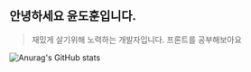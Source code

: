 ## 안녕하세요 윤도훈입니다.

> 재밌게 살기위해 노력하는 개발자입니다.
프론트를 공부해보아요



![Anurag's GitHub stats](https://github-readme-stats.vercel.app/api?username=dohun08&show_icons=true&theme=radical)

